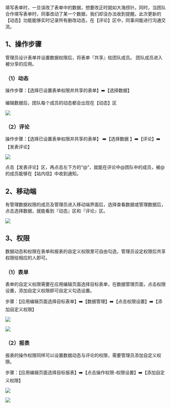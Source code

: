 
填写表单时，一旦误改了表单中的数据，想要改正时就如大海捞针。同时，当团队合作填写表单时，同事改动了某一个数据，我们却没办法收到提醒。此次更新的【动态】功能能够实时记录所有删改动态，在【评论】区中，同事间能进行沟通交流。


## 1、操作步骤
管理员设计表单并设置数据权限后，将表单『共享』给团队成员。 团队成员进入被分享的应用。

 ### （1）动态
操作步骤：【选择已设置表单权限并共享的表单】:arrow_right:【选择数据】

<!-- ![](../img/8-5i1.gif) -->

编辑数据后，团队每个成员的动态都会出现在【动态】区

![](../img/8-5i2.png)

### （2）评论
操作步骤：【选择已设置表单权限并共享的表单】 :arrow_right:【选择数据 】:arrow_right:【评论】:arrow_right:【发表评论】

![](../img/8-5i3.png)

点击【发表评论】区，再点击左下方的“@”，就能在评论中@团队中的成员，被@的成员能够在【站内信】中收到通知。

## 2、移动端
有管理数据权限的成员及管理员进入移动端界面后，选择查看数据或管理数据后，点击选择数据，就能看到『动态』区和『评论』区。

![](../img/8-5i4.png)

## 3、权限
数据动态和权限在表单和报表的自定义权限里可自由勾选，管理员设定权限后共享权限给相应的人即可。

### （1）表单
表单的自定义权限需要在应用编辑页面选择目标表单，在数据管理页面，点击权限设置，添加自定义权限即可自定义勾选设置。

步骤：【应用编辑页面选择目标表单】:arrow_right:【数据管理】:arrow_right:【点击权限设置】:arrow_right:【添加自定义权限】

![](../img/8-5i5.png)

![](../img/8-5i6.png)

### （2）报表
报表的操作权限同样可以设置数据动态与评论的权限，需要管理员添加自定义权限。

步骤：【应用编辑页面选择目标报表】:arrow_right:【点击操作权限-权限设置】:arrow_right:【添加自定义权限】

![](../img/8-5i7.png)

![](../img/8-5i8.png)